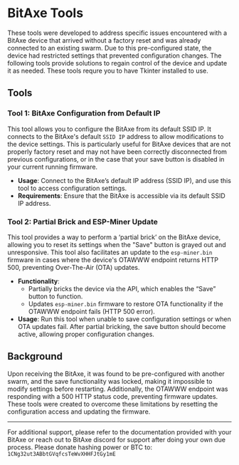 # BitAxe Tools

These tools were developed to address specific issues encountered with a BitAxe device that arrived without a factory reset and was already connected to an existing swarm. Due to this pre-configured state, the device had restricted settings that prevented configuration changes. The following tools provide solutions to regain control of the device and update it as needed. 
These tools requre you to have Tkinter installed to use.

## Tools

### Tool 1: BitAxe Configuration from Default IP

This tool allows you to configure the BitAxe from its default SSID IP. It connects to the BitAxe's default `SSID IP` address to allow modifications to the device settings. This is particularly useful for BitAxe devices that are not properly factory reset and may not have been correctly disconnected from previous configurations, or in the case that your save button is disabled in your current running firmware.

- **Usage**: Connect to the BitAxe’s default IP address (SSID IP), and use this tool to access configuration settings.
- **Requirements**: Ensure that the BitAxe is accessible via its default SSID IP address.

### Tool 2: Partial Brick and ESP-Miner Update

This tool provides a way to perform a ‘partial brick’ on the BitAxe device, allowing you to reset its settings when the "Save" button is grayed out and unresponsive. This tool also facilitates an update to the `esp-miner.bin` firmware in cases where the device's OTAWWW endpoint returns HTTP 500, preventing Over-The-Air (OTA) updates.

- **Functionality**: 
  - Partially bricks the device via the API, which enables the “Save” button to function.
  - Updates `esp-miner.bin` firmware to restore OTA functionality if the OTAWWW endpoint fails (HTTP 500 error).
- **Usage**: Run this tool when unable to save configuration settings or when OTA updates fail. After partial bricking, the save button should become active, allowing proper configuration changes.

## Background

Upon receiving the BitAxe, it was found to be pre-configured with another swarm, and the save functionality was locked, making it impossible to modify settings before restarting. Additionally, the OTAWWW endpoint was responding with a 500 HTTP status code, preventing firmware updates. These tools were created to overcome these limitations by resetting the configuration access and updating the firmware.

---

For additional support, please refer to the documentation provided with your BitAxe or reach out to BitAxe discord for support after doing your own due process.
Please donate hashing power or BTC to: `1CNg32ut3ABbtGVqfcsTeWvXHHFJtGy1mE`
